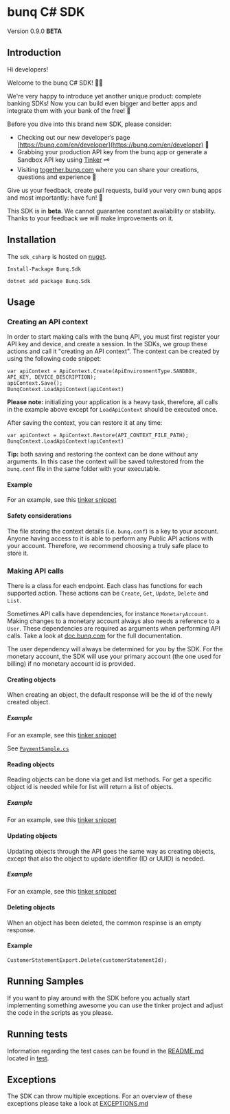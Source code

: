 # bunq C# SDK
Version 0.9.0 **BETA**

## Introduction
Hi developers!

Welcome to the bunq C# SDK! 👨‍💻

We're very happy to introduce yet another unique product: complete banking SDKs!
Now you can build even bigger and better apps and integrate them with your bank of the free! 🌈

Before you dive into this brand new SDK, please consider:
- Checking out our new developer’s page [https://bunq.com/en/developer](https://bunq.com/en/developer) 🙌  
- Grabbing your production API key from the bunq app or generate a Sandbox API key using [Tinker](https://www.bunq.com/developer) 🗝
- Visiting [together.bunq.com](https://together.bunq.com) where you can share your creations,
questions and experience 🎤

Give us your feedback, create pull requests, build your very own bunq apps and most importantly:
have fun! 💪

This SDK is in **beta**. We cannot guarantee constant availability or stability.
Thanks to your feedback we will make improvements on it.

## Installation
 The `sdk_csharp` is hosted on [nuget](https://www.nuget.org/packages/Bunq.Sdk).
 
```Install-Package Bunq.Sdk```

```dotnet add package Bunq.Sdk```

## Usage

### Creating an API context
In order to start making calls with the bunq API, you must first register your API key and device,
and create a session. In the SDKs, we group these actions and call it "creating an API context". The
context can be created by using the following code snippet:

```
var apiContext = ApiContext.Create(ApiEnvironmentType.SANDBOX, API_KEY, DEVICE_DESCRIPTION);
apiContext.Save();
BunqContext.LoadApiContext(apiContext)
```

**Please note:** initializing your application is a heavy task, therefore, all calls in the example above except for
`LoadApiContext` should be executed once.   

After saving the context, you can restore it at any time:

```
var apiContext = ApiContext.Restore(API_CONTEXT_FILE_PATH);
BunqContext.LoadApiContext(apiContext)
```

**Tip:** both saving and restoring the context can be done without any arguments. In this case the context will be saved
to/restored from the `bunq.conf` file in the same folder with your executable.

#### Example
For an example, see this [tinker snippet](https://github.com/bunq/tinker_csharp/blob/4f57a3c598480788f01c955ae46311283409d130/TinkerSrc/Lib/BunqLib.cs#L59-L82)

#### Safety considerations
The file storing the context details (i.e. `bunq.conf`) is a key to your account. Anyone having
access to it is able to perform any Public API actions with your account. Therefore, we recommend
choosing a truly safe place to store it.

### Making API calls
There is a class for each endpoint. Each class has functions for each supported action. These
actions can be `Create`, `Get`, `Update`, `Delete` and `List`.

Sometimes API calls have dependencies, for instance `MonetaryAccount`. Making changes to a monetary
account always also needs a reference to a `User`. These dependencies are required as arguments when
performing API calls. Take a look at [doc.bunq.com](https://doc.bunq.com) for the full
documentation.

The user dependency will always be determined for you by the SDK. For the monetary account,
the SDK will use your primary account (the one used for billing) if no monetary account id is provided.

#### Creating objects
When creating an object, the default response will be the id of the newly created object.

##### Example
For an example, see this [tinker snippet](https://github.com/bunq/tinker_csharp/blob/4f57a3c598480788f01c955ae46311283409d130/TinkerSrc/MakePayment.cs#L31)

See [`PaymentSample.cs`](./BunqSdk.Samples/PaymentSample.cs)

#### Reading objects
Reading objects can be done via get and list methods. For get a specific object id is needed while for list will return a list of objects.

##### Example
For an example, see this [tinker snippet](https://github.com/bunq/tinker_csharp/blob/4f57a3c598480788f01c955ae46311283409d130/TinkerSrc/Lib/BunqLib.cs#L172-L177)

#### Updating objects
Updating objects through the API goes the same way as creating objects, except that also the object to update identifier
(ID or UUID) is needed.

##### Example
For an example, see this [tinker snippet](https://github.com/bunq/tinker_csharp/blob/4f57a3c598480788f01c955ae46311283409d130/TinkerSrc/UpdateAccount.cs#L28)

#### Deleting objects
When an object has been deleted, the common respinse is an empty response.

#### Example
```
CustomerStatementExport.Delete(customerStatementId);
```

## Running Samples
If you want to play around with the SDK before you actually start implementing something awesome you can use the tinker
project and adjust the code in the scripts as you please.

## Running tests
Information regarding the test cases can be found in the [README.md](./BunqSdk.Tests/README.md)
located in [test](./BunqSdk.Tests).

## Exceptions
The SDK can throw multiple exceptions. For an overview of these exceptions please
take a look at [EXCEPTIONS.md](./BunqSdk/Exception/EXCEPTIONS.md)
 
